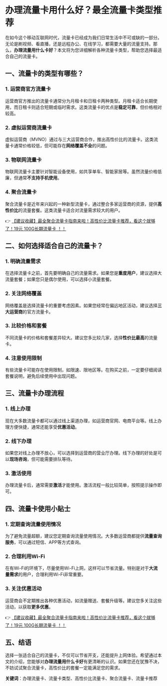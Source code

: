 # 办理流量卡用什么好？最全流量卡类型推荐

在如今这个移动互联网时代，流量卡已经成为我们日常生活中不可或缺的一部分。无论是刷视频、看直播，还是远程办公、在线学习，都需要大量的流量支持。那么，**办理流量用什么卡好**？本文将为您详细解析各种流量卡类型，帮助您选择最适合自己的流量卡。

## 一、流量卡的类型有哪些？

### 1. **运营商官方流量卡**
运营商官方推出的流量卡通常分为月租卡和日租卡两种类型。月租卡适合长期使用，而日租卡则适合短期或临时需求。这类流量卡的优点是**稳定可靠**，但价格相对较高。

### 2. **虚拟运营商流量卡**
虚拟运营商（MVNO）通过与三大运营商合作，推出高性价比的流量卡。这类流量卡通常价格较低，但可能存在**网络覆盖不全**的问题。

### 3. **物联网流量卡**
物联网流量卡主要针对智能设备使用，如共享单车、智能家居等。虽然流量价格低廉，但通常**不支持手机使用**。

### 4. **聚合流量卡**
聚合流量卡是近年来兴起的一种新型流量卡，通过整合多家运营商的资源，提供**高性价比**的流量套餐。这类流量卡适合对流量需求较大的用户。

👉 [【建议收藏】最全聚合流量卡指南来啦！高性价比流量卡推荐，看这个就够了！19元 100G长期流量卡 ！！](https://bit.ly/Liuliangka)

## 二、如何选择适合自己的流量卡？

### 1. **明确流量需求**
在选择流量卡之前，首先要明确自己的流量需求。如果您是**重度用户**，建议选择大流量套餐；如果您只是偶尔使用，可以选择小流量套餐。

### 2. **关注网络覆盖**
网络覆盖是选择流量卡的重要考虑因素。如果您经常在偏远地区活动，建议选择**三大运营商**的官方流量卡。

### 3. **比较价格和套餐**
不同流量卡的价格和套餐差异较大。建议您多比较几家，选择**性价比最高**的流量卡。

### 4. **注意使用限制**
有些流量卡可能存在使用限制，如限速、限地区等。在购买之前，一定要仔细阅读套餐说明，避免后续使用中出现问题。

## 三、流量卡办理流程

### 1. **线上办理**
现在大多数流量卡都可以通过线上渠道办理，如运营商官网、电商平台等。线上办理方便快捷，通常还能享受**优惠活动**。

### 2. **线下办理**
如果您对线上办理不放心，可以选择到运营商的营业厅办理。线下办理的好处是可以**现场咨询**，但可能需要排队等待。

### 3. **激活使用**
办理流量卡后，通常需要**激活**才能使用。激活流程一般比较简单，按照提示操作即可。

## 四、流量卡使用小贴士

### 1. **定期查询流量使用情况**
为了避免流量超额，建议您定期查询流量使用情况。大多数运营商都提供**流量查询服务**，可以通过短信、APP等方式查询。

### 2. **合理利用Wi-Fi**
在有Wi-Fi的环境下，尽量使用Wi-Fi上网，这样可以节省流量。特别是对于**大流量需求**的用户，合理利用Wi-Fi非常重要。

### 3. **关注优惠活动**
运营商会不定期推出各种优惠活动，如流量赠送、套餐升级等。建议您多关注这些活动，以获取**更多优惠**。

👉 [【建议收藏】最全聚合流量卡指南来啦！高性价比流量卡推荐，看这个就够了！19元 100G长期流量卡 ！！](https://bit.ly/Liuliangka)

## 五、结语

选择一张适合自己的流量卡，不仅可以节省开支，还能提升上网体验。希望通过本文的介绍，您能够对**办理流量用什么卡好**有更清晰的认识。如果您还在犹豫不决，不妨试试聚合流量卡，高性价比的套餐一定能满足您的需求。

**关键词**：办理流量卡、流量卡类型、高性价比流量卡、聚合流量卡、流量卡推荐